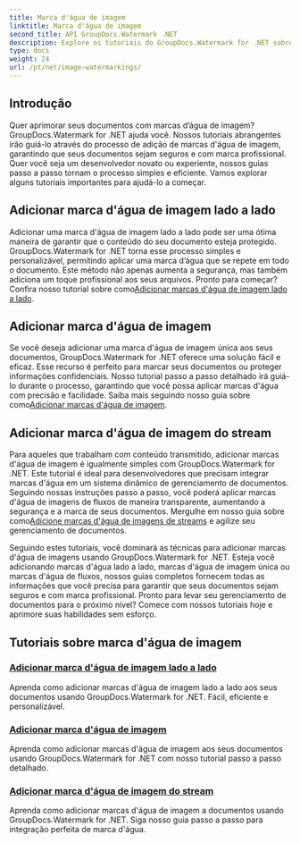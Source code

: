 ```yaml
---
title: Marca d'água de imagem
linktitle: Marca d'água de imagem
second_title: API GroupDocs.Watermark .NET
description: Explore os tutoriais do GroupDocs.Watermark for .NET sobre como adicionar marcas d'água de imagens. Aprenda métodos passo a passo para aprimorar a segurança e a marca do seu documento.
type: docs
weight: 24
url: /pt/net/image-watermarkings/
---
```

## Introdução

Quer aprimorar seus documentos com marcas d’água de imagem? GroupDocs.Watermark for .NET ajuda você. Nossos tutoriais abrangentes irão guiá-lo através do processo de adição de marcas d'água de imagem, garantindo que seus documentos sejam seguros e com marca profissional. Quer você seja um desenvolvedor novato ou experiente, nossos guias passo a passo tornam o processo simples e eficiente. Vamos explorar alguns tutoriais importantes para ajudá-lo a começar.

## Adicionar marca d'água de imagem lado a lado
Adicionar uma marca d'água de imagem lado a lado pode ser uma ótima maneira de garantir que o conteúdo do seu documento esteja protegido. GroupDocs.Watermark for .NET torna esse processo simples e personalizável, permitindo aplicar uma marca d’água que se repete em todo o documento. Este método não apenas aumenta a segurança, mas também adiciona um toque profissional aos seus arquivos. Pronto para começar? Confira nosso tutorial sobre como[Adicionar marcas d'água de imagem lado a lado](./add-tiled-image-watermark/).

## Adicionar marca d'água de imagem
 Se você deseja adicionar uma marca d'água de imagem única aos seus documentos, GroupDocs.Watermark for .NET oferece uma solução fácil e eficaz. Esse recurso é perfeito para marcar seus documentos ou proteger informações confidenciais. Nosso tutorial passo a passo detalhado irá guiá-lo durante o processo, garantindo que você possa aplicar marcas d'água com precisão e facilidade. Saiba mais seguindo nosso guia sobre como[Adicionar marcas d'água de imagem](./add-image-watermark/).

## Adicionar marca d'água de imagem do stream
Para aqueles que trabalham com conteúdo transmitido, adicionar marcas d'água de imagem é igualmente simples com GroupDocs.Watermark for .NET. Este tutorial é ideal para desenvolvedores que precisam integrar marcas d'água em um sistema dinâmico de gerenciamento de documentos. Seguindo nossas instruções passo a passo, você poderá aplicar marcas d'água de imagens de fluxos de maneira transparente, aumentando a segurança e a marca de seus documentos. Mergulhe em nosso guia sobre como[Adicione marcas d'água de imagens de streams](./add-image-watermark-from-stream/) e agilize seu gerenciamento de documentos.

Seguindo estes tutoriais, você dominará as técnicas para adicionar marcas d'água de imagens usando GroupDocs.Watermark for .NET. Esteja você adicionando marcas d'água lado a lado, marcas d'água de imagem única ou marcas d'água de fluxos, nossos guias completos fornecem todas as informações que você precisa para garantir que seus documentos sejam seguros e com marca profissional. Pronto para levar seu gerenciamento de documentos para o próximo nível? Comece com nossos tutoriais hoje e aprimore suas habilidades sem esforço.

## Tutoriais sobre marca d'água de imagem
### [Adicionar marca d'água de imagem lado a lado](./add-tiled-image-watermark/)
Aprenda como adicionar marcas d'água de imagem lado a lado aos seus documentos usando GroupDocs.Watermark for .NET. Fácil, eficiente e personalizável.
### [Adicionar marca d'água de imagem](./add-image-watermark/)
Aprenda como adicionar marcas d'água de imagem aos seus documentos usando GroupDocs.Watermark for .NET com nosso tutorial passo a passo detalhado.
### [Adicionar marca d'água de imagem do stream](./add-image-watermark-from-stream/)
Aprenda como adicionar marcas d'água de imagem a documentos usando GroupDocs.Watermark for .NET. Siga nosso guia passo a passo para integração perfeita de marca d'água.